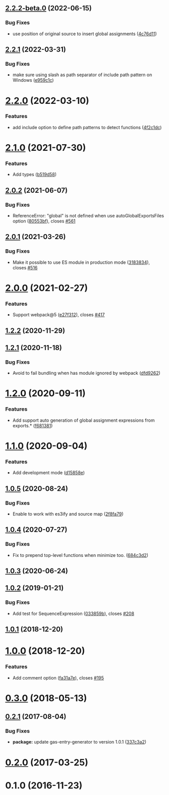 ## [2.2.2-beta.0](https://github.com/fossamagna/gas-webpack-plugin/compare/v2.2.1...v2.2.2-beta.0) (2022-06-15)


### Bug Fixes

* use position of original source to insert global assignments ([4c76d11](https://github.com/fossamagna/gas-webpack-plugin/commit/4c76d11c6dd7eef856fd14a2f6ce245f92a118f4))



## [2.2.1](https://github.com/fossamagna/gas-webpack-plugin/compare/v2.2.0...v2.2.1) (2022-03-31)


### Bug Fixes

* make sure using slash as path separator of include path pattern on Windows ([e959c1c](https://github.com/fossamagna/gas-webpack-plugin/commit/e959c1c33bc57f1de6be8431f1443506ca6dcac7))



# [2.2.0](https://github.com/fossamagna/gas-webpack-plugin/compare/v2.1.0...v2.2.0) (2022-03-10)


### Features

* add include option to define path patterns to detect functions ([4f2c1dc](https://github.com/fossamagna/gas-webpack-plugin/commit/4f2c1dc51bbf08a06d3437a2f9119f9cefcbe6ce))



# [2.1.0](https://github.com/fossamagna/gas-webpack-plugin/compare/v2.0.2...v2.1.0) (2021-07-30)


### Features

* Add types ([b519d58](https://github.com/fossamagna/gas-webpack-plugin/commit/b519d584dfd80cd28f4d40f2fbc1527b79dc5fa3))



## [2.0.2](https://github.com/fossamagna/gas-webpack-plugin/compare/v2.0.1...v2.0.2) (2021-06-07)


### Bug Fixes

* ReferenceError: "global" is not defined when use autoGlobalExportsFiles option ([80553bf](https://github.com/fossamagna/gas-webpack-plugin/commit/80553bff2283d4d4b5185fda1cc92882659e37fd)), closes [#561](https://github.com/fossamagna/gas-webpack-plugin/issues/561)



## [2.0.1](https://github.com/fossamagna/gas-webpack-plugin/compare/v2.0.0...v2.0.1) (2021-03-26)


### Bug Fixes

* Make it possible to use ES module in production mode ([3183834](https://github.com/fossamagna/gas-webpack-plugin/commit/318383407e0e6329a35382de256f00b6b867477b)), closes [#516](https://github.com/fossamagna/gas-webpack-plugin/issues/516)



# [2.0.0](https://github.com/fossamagna/gas-webpack-plugin/compare/v1.2.2...v2.0.0) (2021-02-27)


### Features

* Support webpack@5 ([e27f312](https://github.com/fossamagna/gas-webpack-plugin/commit/e27f3128b0561623b5742452ff57ea85632d7c93)), closes [#417](https://github.com/fossamagna/gas-webpack-plugin/issues/417)



## [1.2.2](https://github.com/fossamagna/gas-webpack-plugin/compare/v1.2.1...v1.2.2) (2020-11-29)



## [1.2.1](https://github.com/fossamagna/gas-webpack-plugin/compare/v1.2.0...v1.2.1) (2020-11-18)


### Bug Fixes

* Avoid to fail bundling when has module ignored by webpack ([dfd9262](https://github.com/fossamagna/gas-webpack-plugin/commit/dfd926278d8098540649fdc93d27d1c8d182f762))



# [1.2.0](https://github.com/fossamagna/gas-webpack-plugin/compare/v1.1.0...v1.2.0) (2020-09-11)


### Features

* Add support auto generation of global assignment expressions from exports.* ([f681381](https://github.com/fossamagna/gas-webpack-plugin/commit/f6813812265012c3f7c5ceee4e1d3015eddcce7b))



# [1.1.0](https://github.com/fossamagna/gas-webpack-plugin/compare/v1.0.5...v1.1.0) (2020-09-04)


### Features

* Add development mode ([d15858e](https://github.com/fossamagna/gas-webpack-plugin/commit/d15858e80fdb8f067e89e4c97150949b1713651a))



## [1.0.5](https://github.com/fossamagna/gas-webpack-plugin/compare/v1.0.4...v1.0.5) (2020-08-24)


### Bug Fixes

* Enable to work with es3ify and source map ([2f8fa79](https://github.com/fossamagna/gas-webpack-plugin/commit/2f8fa796603605ec07dd3eb3d301113dc7ffd156))



## [1.0.4](https://github.com/fossamagna/gas-webpack-plugin/compare/v1.0.3...v1.0.4) (2020-07-27)


### Bug Fixes

* Fix to prepend top-level functions when minimize too. ([684c3d2](https://github.com/fossamagna/gas-webpack-plugin/commit/684c3d29cc84d3935d0d61b203ca47618b486851))



## [1.0.3](https://github.com/fossamagna/gas-webpack-plugin/compare/v1.0.2...v1.0.3) (2020-06-24)



## [1.0.2](https://github.com/fossamagna/gas-webpack-plugin/compare/v1.0.1...v1.0.2) (2019-01-21)


### Bug Fixes

* Add test for SequenceExpression ([033859b](https://github.com/fossamagna/gas-webpack-plugin/commit/033859bc1e2c02b6ec8abb4eaa3df436c60b74db)), closes [#208](https://github.com/fossamagna/gas-webpack-plugin/issues/208)



## [1.0.1](https://github.com/fossamagna/gas-webpack-plugin/compare/v1.0.0...v1.0.1) (2018-12-20)



# [1.0.0](https://github.com/fossamagna/gas-webpack-plugin/compare/v0.3.0...v1.0.0) (2018-12-20)


### Features

* Add comment option ([fa31a7e](https://github.com/fossamagna/gas-webpack-plugin/commit/fa31a7e6f3d781463c26a32c3c0d1b40d4a63a31)), closes [#195](https://github.com/fossamagna/gas-webpack-plugin/issues/195)



# [0.3.0](https://github.com/fossamagna/gas-webpack-plugin/compare/0.2.1...v0.3.0) (2018-05-13)



## [0.2.1](https://github.com/fossamagna/gas-webpack-plugin/compare/0.2.0...0.2.1) (2017-08-04)


### Bug Fixes

* **package:** update gas-entry-generator to version 1.0.1 ([337c3a2](https://github.com/fossamagna/gas-webpack-plugin/commit/337c3a2a75a6e83ef0c47e1f92ab3be2471421a2))



# [0.2.0](https://github.com/fossamagna/gas-webpack-plugin/compare/0.1.0...0.2.0) (2017-03-25)



# 0.1.0 (2016-11-23)



